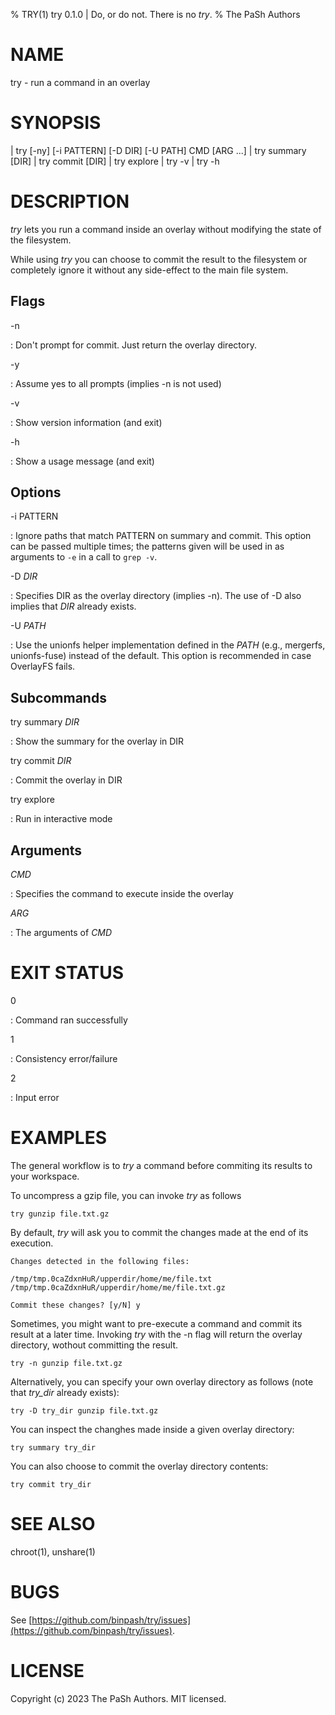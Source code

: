 % TRY(1) try 0.1.0 | Do, or do not. There is no *try*.
% The PaSh Authors

# NAME

try - run a command in an overlay

# SYNOPSIS
| try [-ny] [-i PATTERN] [-D DIR] [-U PATH] CMD [ARG ...]
| try summary [DIR]
| try commit [DIR]
| try explore
| try -v
| try -h

# DESCRIPTION

*try* lets you run a command inside an overlay without modifying the state of the filesystem.

While using *try* you can choose to commit the result to the filesystem or completely ignore it without any side-effect to the main file system.

## Flags

-n

: Don't prompt for commit. Just return the overlay directory.

-y

: Assume yes to all prompts (implies -n is not used)

-v

: Show version information (and exit)
  
-h

: Show a usage message (and exit)


## Options

-i PATTERN

: Ignore paths that match PATTERN on summary and commit. This option can be passed multiple times; the patterns given will be used in as arguments to `-e` in a call to `grep -v`.

-D *DIR*

: Specifies DIR as the overlay directory (implies -n). The use of -D also implies that *DIR* already exists.

-U *PATH* 

: Use the unionfs helper implementation defined in the *PATH* (e.g., mergerfs, unionfs-fuse) instead of the default.
This option is recommended in case OverlayFS fails.

## Subcommands

try summary *DIR*

: Show the summary for the overlay in DIR

try commit *DIR*

: Commit the overlay in DIR

try explore

: Run in interactive mode

## Arguments
 
*CMD*

: Specifies the command to execute inside the overlay

*ARG*

: The arguments of *CMD*

# EXIT STATUS

0

: Command ran successfully

1

: Consistency error/failure

2

: Input error

# EXAMPLES

The general workflow is to *try* a command before commiting its results to your workspace. 

To uncompress a gzip file, you can invoke *try* as follows

```
try gunzip file.txt.gz
```

By default, *try* will ask you to commit the changes made at the end of its execution.

```
Changes detected in the following files:

/tmp/tmp.0caZdxnHuR/upperdir/home/me/file.txt
/tmp/tmp.0caZdxnHuR/upperdir/home/me/file.txt.gz

Commit these changes? [y/N] y
```

Sometimes, you might want to pre-execute a command and commit its result at a later time. Invoking *try* with the -n flag will return the overlay directory, wothout committing the result.

```
try -n gunzip file.txt.gz
```

Alternatively, you can specify your own overlay directory as follows (note that *try_dir* already exists):

```
try -D try_dir gunzip file.txt.gz
```

You can inspect the changhes made inside a given overlay directory:

```
try summary try_dir
```

You can also choose to commit the overlay directory contents:

```
try commit try_dir
```

# SEE ALSO

chroot(1), unshare(1)

# BUGS

See
[https://github.com/binpash/try/issues](https://github.com/binpash/try/issues).

# LICENSE

Copyright (c) 2023 The PaSh Authors. MIT licensed.

